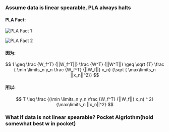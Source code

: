 ### Assume data is linear spearable, PLA always halts     

#### PLA Fact:

![PLA Fact 1](file:///Users/sam/Documents/pla_fact1.jpeg)

![PLA Fact 2](file:////Users/sam/Documents/pla_fact2.jpeg)

#### 因为:

$$ 1 \geq \frac {W_f^T} {||W_f^T||} \frac {W^T} {||W^T||} \geq \sqrt {T} \frac { \min \limits_n y_n \frac {W_f^T} {||W_f||} x_n} {\sqrt { \max\limits_n ||x_n||^2}} $$

#### 所以:

$$ T \leq \frac {(\min \limits_n y_n \frac {W_f^T} {||W_f||} x_n) ^ 2} {\max\limits_n ||x_n||^2} $$


### What if data is not linear spearable? Pocket Algriothm(hold somewhat best w in pocket)

